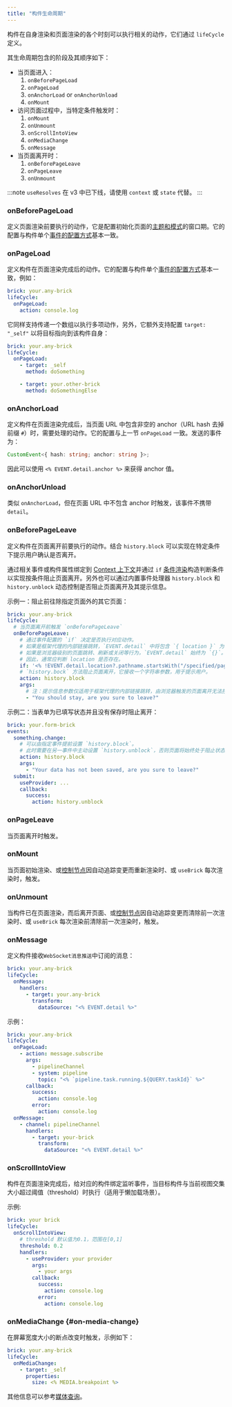 ```yaml
---
title: "构件生命周期"
---
```


构件在自身渲染和页面渲染的各个时刻可以执行相关的动作，它们通过 `lifeCycle` 定义。

其生命周期包含的阶段及其顺序如下：

- 当页面进入：
  1. `onBeforePageLoad`
  2. `onPageLoad`
  3. `onAnchorLoad` or `onAnchorUnload`
  4. `onMount`
- 访问页面过程中，当特定条件触发时：
  1. `onMount`
  2. `onUnmount`
  3. `onScrollIntoView`
  4. `onMediaChange`
  5. `onMessage`
- 当页面离开时：
  1. `onBeforePageLeave`
  2. `onPageLeave`
  3. `onUnmount`

:::note
`useResolves` 在 v3 中已下线，请使用 `context` 或 `state` 代替。
:::

### onBeforePageLoad

定义页面渲染前要执行的动作，它是配置初始化页面的[主题和模式]的窗口期。它的配置与构件单个[事件的配置方式]基本一致。

### onPageLoad

定义构件在页面渲染完成后的动作。它的配置与构件单个[事件的配置方式]基本一致，例如：

```yaml
brick: your.any-brick
lifeCycle:
  onPageLoad:
    action: console.log
```

它同样支持传递一个数组以执行多项动作，另外，它额外支持配置 `target: "_self"` 以将目标指向到该构件自身：

```yaml
brick: your.any-brick
lifeCycle:
  onPageLoad:
    - target: _self
      method: doSomething

    - target: your.other-brick
      method: doSomethingElse
```

### onAnchorLoad

定义构件在页面渲染完成后，当页面 URL 中包含非空的 anchor（URL hash 去掉前缀 `#`）时，需要处理的动作。它的配置与上一节 `onPageLoad` 一致。发送的事件为：

```ts
CustomEvent<{ hash: string; anchor: string }>;
```

因此可以使用 `<% EVENT.detail.anchor %>` 来获得 anchor 值。

### onAnchorUnload

类似 `onAnchorLoad`，但在页面 URL 中不包含 anchor 时触发，该事件不携带 `detail`。

### onBeforePageLeave

定义构件在页面离开前要执行的动作。结合 `history.block` 可以实现在特定条件下提示用户确认是否离开。

通过相关事件或构件属性绑定到 [Context 上下文]并通过 `if` [条件渲染]构造判断条件以实现按条件阻止页面离开。另外也可以通过内置事件处理器 `history.block` 和 `history.unblock` 动态控制是否阻止页面离开及其提示信息。

示例一：阻止前往除指定页面外的其它页面：

```yaml
brick: your.any-brick
lifeCycle:
  # 当页面离开前触发 `onBeforePageLeave`
  onBeforePageLeave:
    # 通过事件配置的 `if` 决定是否执行对应动作。
    # 如果是框架代理的内部链接跳转，`EVENT.detail` 中将包含 `{ location }` 为将要跳转的目标页面的地址信息。
    # 如果是浏览器级别的页面跳转、刷新或关闭等行为，`EVENT.detail` 始终为 `{}`。
    # 因此，通常应判断 location 是否存在。
    if: '<% !EVENT.detail.location?.pathname.startsWith("/specified/page") %>'
    # `history.bock` 方法阻止页面离开，它接收一个字符串参数，用于提示用户。
    action: history.block
    args:
      # 注：提示信息参数仅适用于框架代理的内部链接跳转，由浏览器触发的页面离开无法控制提示信息。
      - "You should stay, are you sure to leave?"
```

示例二：当表单为已填写状态并且没有保存时阻止离开：

```yaml
brick: your.form-brick
events:
  something.change:
    # 可以由指定事件提前设置 `history.block`。
    # 此时需要在另一事件中主动设置 `history.unblock`，否则页面将始终处于阻止状态。
    action: history.block
    args:
      - "Your data has not been saved, are you sure to leave?"
  submit:
    useProvider: ...
    callback:
      success:
        action: history.unblock
```

### onPageLeave

当页面离开时触发。

### onMount

当页面初始渲染、或[控制节点]因自动追踪变更而重新渲染时、或 `useBrick` 每次渲染时，触发。

### onUnmount

当构件已在页面渲染，而后离开页面、或[控制节点]因自动追踪变更而清除前一次渲染时、或 `useBrick` 每次渲染前清除前一次渲染时，触发。

### onMessage

定义构件接收`WebSocket消息推送`中订阅的消息：

```yaml
brick: your.any-brick
lifeCycle:
  onMessage:
    handlers:
      - target: your.any-brick
        transform:
          dataSource: "<% EVENT.detail %>"
```

示例：

```yaml
brick: your.any-brick
lifeCycle:
  onPageLoad:
    - action: message.subscribe
      args:
        - pipelineChannel
        - system: pipeline
          topic: "<% `pipeline.task.running.${QUERY.taskId}` %>"
      callback:
        success:
          action: console.log
        error:
          action: console.log
  onMessage:
    - channel: pipelineChannel
      handlers:
        - target: your-brick
          transform:
            dataSource: "<% EVENT.detail %>"
```

### onScrollIntoView

构件在页面渲染完成后，给对应的构件绑定监听事件，当目标构件与当前视图交集大小超过阈值（threshold）时执行（适用于懒加载场景）。

示例:

```yaml
brick: your brick
lifeCycle:
  onScrollIntoView:
    # threshold 默认值为0.1，范围在[0,1]
    threshold: 0.2
    handlers:
      - useProvider: your provider
        args:
          - your args
        callback:
          success:
            action: console.log
          error:
            action: console.log
```

### onMediaChange {#on-media-change}

在屏幕宽度大小的断点改变时触发，示例如下：

```yaml
brick: your.any-brick
lifeCycle:
  onMediaChange:
    - target: _self
      properties:
        size: <% MEDIA.breakpoint %>
```

其他信息可以参考[媒体查询](media-query.md)。

[主题和模式]: theme-and-mode.md
[事件的配置方式]: events.md
[条件渲染]: conditional-rendering.md
[context 上下文]: context.md
[控制节点]: control-nodes.md
